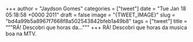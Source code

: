 
+++
author = "Jaydson Gomes"
categories = ["tweet"]
date = "Tue Jan 18 05:18:58 +0000 2011"
draft = false
image = "{TWEET_IMAGE}"
slug = "bd4a99b5a8967f7668f8a502543842bfeb1a49b8"
tags = ["tweet"]
title = """RÁ! Descobri que horas da..."""
+++
RÁ! Descobri que horas da musica boa na MTV.
